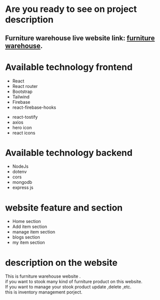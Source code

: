 # Are you ready to see on project description

## Furniture warehouse live website link: [furniture warehouse](https://furniture-warehouse.web.app/).

# Available technology frontend

- React
- React router
- Bootstrap
- Tailwind
- Firebase
- react-firebase-hooks

* react-tostify
* axios
* hero icon
* react icons

# Available technology backend

- NodeJs
- dotenv
- cors
- mongodb
- express js

# website feature and section

- Home section
- Add item section
- manage item section
- blogs section
- my item section

# description on the website

This is furniture warehouse website . \
if you want to stook many kind of furniture product on this website.\
 If you want to manage your stook product update ,delete ,etc.\
 this is inventory management porject.
